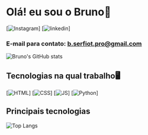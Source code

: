 # Olá! eu sou o Bruno👋

[![Instagram](https://img.shields.io/badge/Instagram-E4405F?style=for-the-badge&logo=instagram&logoColor=white)] [![linkedin](https://img.shields.io/badge/LinkedIn-0077B5?style=for-the-badge&logo=linkedin&logoColor=white)]

### E-mail para contato: b.serfiot.pro@gmail.com

![Bruno's GitHub stats](https://github-readme-stats.vercel.app/api?username=DevSerfiot&show_icons=true&theme=dark)

## Tecnologias na qual trabalho🖥️

[![HTML](https://img.shields.io/badge/HTML5-E34F26?style=for-the-badge&logo=html5&logoColor=white)]
[![CSS](https://img.shields.io/badge/CSS3-1572B6?style=for-the-badge&logo=css3&logoColor=white
)]
[![JS](https://img.shields.io/badge/JavaScript-F7DF1E?style=for-the-badge&logo=javascript&logoColor=black
)]
[![Python](https://img.shields.io/badge/Python-3776AB?style=for-the-badge&logo=python&logoColor=white
)]

## Principais tecnologias
![Top Langs](https://github-readme-stats.vercel.app/api/top-langs/?username=DevSerfiot&hide_progress=true)
